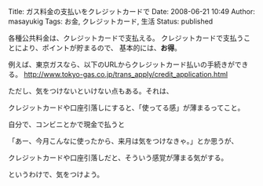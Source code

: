 Title: ガス料金の支払いをクレジットカードで
Date: 2008-06-21 10:49
Author: masayukig
Tags: お金, クレジットカード, 生活
Status: published

各種公共料金は、クレジットカードで支払える。
クレジットカードで支払うことにより、ポイントが貯まるので、
基本的には、**お得**。

例えば、東京ガスなら、以下のURLからクレジットカード払いの手続きができる。
<http://www.tokyo-gas.co.jp/trans_apply/credit_application.html>

ただし、気をつけないといけない点もある。それは、


クレジットカードや口座引落しにすると、「使ってる感」が薄まるってこと。

自分で、コンビニとかで現金で払うと

「あー、今月こんなに使ったから、来月は気をつけなきゃ。」とか思うが、

クレジットカードや口座引落しだと、そういう感覚が薄まる気がする。

というわけで、気をつけよう。
